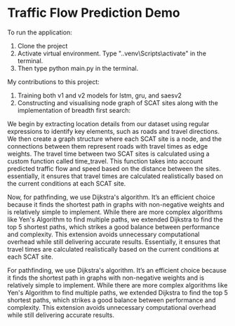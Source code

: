 # Traffic Flow Prediction Demo

To run the application:
1. Clone the project
2. Activate virtual environment. Type "..venv\Scripts\activate" in the terminal.
3. Then type python main.py in the terminal.

 My contributions to this project:
 1. Training both v1 and v2 models for lstm, gru, and saesv2
 2. Constructing and visualising node graph of SCAT sites along with the implementation of breadth first search:

 We begin by extracting location details from our dataset using regular expressions to identify key elements, such as roads and travel directions. We then create a graph structure where each SCAT site is a node, and the connections between them represent roads with travel times as edge weights. The travel time between two SCAT sites is calculated using a custom function called time_travel. This function takes into account predicted traffic flow and speed based on the distance between the sites. essentially, it ensures that travel times are calculated realistically based on the current conditions at each SCAT site.

 Now, for pathfinding, we use Dijkstra's algorithm. It’s an efficient choice because it finds the shortest path in graphs with non-negative weights and is relatively simple to implement. While there are more complex algorithms like Yen's Algorithm to find multiple paths, we extended Dijkstra to find the top 5 shortest paths, which strikes a good balance between performance and complexity. This extension avoids unnecessary computational overhead while still delivering accurate results. Essentially, it ensures that travel times are calculated realistically based on the current conditions at each SCAT site.
 
 For pathfinding, we use Dijkstra's algorithm. It’s an efficient choice because it finds the shortest path in graphs with non-negative weights and is relatively simple to implement. While there are more complex algorithms like Yen's Algorithm to find multiple paths, we extended Dijkstra to find the top 5 shortest paths, which strikes a good balance between performance and complexity. This extension avoids unnecessary computational overhead while still delivering accurate results.
